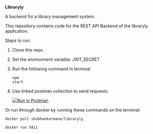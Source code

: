 **Libraryly**

A backend for a library management system.

This repository contains code for the REST API Backend of the libraryly application.

Steps to run:

1. Clone this repo.
2. Set the environment variable: JWT_SECRET
3. Run the following command in terminal<pre><code>npm start</code></pre>
6. Use linked postman collection to send requests: 

    [![Run in Postman](https://run.pstmn.io/button.svg)](https://app.getpostman.com/run-collection/ac65a435a35f4473922f?action=collection%2Fimport)

Or run through docker by running these commands on the terminal:
<pre><code>docker pull shubhankarmane/libraryly</code></pre>

<pre><code>docker run 5811</code></pre>